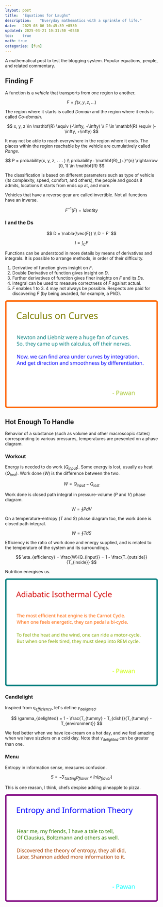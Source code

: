 ```yaml
---
layout: post
title:  "Equations for Laughs"
description:    "Everyday mathematics with a sprinkle of life."
date:   2025-03-06 10:45:39 +0530
updated: 2025-03-21 10:31:50 +0530
toc:    true
math: true
categories: [fun]
---
```


A mathematical post to test the blogging system. Popular equations, people, and related commentary.

## Finding F

A function is a *vehicle* that transports from one region to another.

$$
    F = f(x, y, z, . . . )
$$

The region where it starts is called *Domain* and the region where it ends is called *Co-domain*.

$$
    x, y, z \in \mathbf{R} \equiv (-\infty, +\infty) \\
    F \in \mathbf{R} \equiv (-\infty, +\infty)
$$

It may not be able to reach everywhere in the region where it ends. The places within the region reachable by the vehicle are cumulatively called *Range*.

$$
    P = probability(x, y, z, . . . )  \\
    probability : \mathbf{R}_{+}^{n} \rightarrow [0, 1) \in \mathbf{R}
$$

The classification is based on different parameters such as type of vehicle (its complexity, speed, comfort, and others), the people and goods it admits, locations it starts from ends up at, and more.

Vehicles that have a reverse gear are called invertible. Not all functions have an inverse.

$$
    F^{-1}(F) = Identity
$$

### I and the Ds

$$
    D = \nabla{\vec{F}} \\
    D = F'
$$

$$
    I = \int_{C} F
$$

Functions can be understood in more details by means of derivatives and integrals. It is possible to arrange methods, in order of their difficulty.

1. Derivative of function gives insight on $F$.
2. Double Derivative of function gives insight on $D$.
3. Further derivatives of function gives finer insights on $F$ and its $D$s.
4. Integral can be used to measure correctness of $F$ against actual.
5. $F$ enables 1 to 3. 4 may not always be possible. Respects are paid for discovering $F$ (by being awarded, for example, a PhD).

![Calculus on Curves](/assets/img/posts/coc.svg)

## Hot Enough To Handle

Behavior of a substance (such as volume and other macroscopic states) corresponding to various pressures, temperatures are presented on a phase diagram.

### Workout

Energy is needed to do work ($Q_{input}$). Some energy is lost, usually as heat ($Q_{lost}$). Work done ($W$) is the difference between the two.

$$
	W = Q_{input} - Q_{lost}
$$

Work done is closed path integral in pressure-volume ($P$ and $V$) phase diagram.

$$
	W = \oint PdV
$$

On a temperature-entropy ($T$ and $S$) phase diagram too, the work done is closed path integral.

$$
	W = \oint TdS
$$

Efficiency is the ratio of work done and energy supplied, and is related to the temperature of the system and its surroundings.

$$
	\eta_{efficiency} = \frac{W}{Q_{input}} = 1 - \frac{T_{outside}}{T_{inside}}
$$

Nutrition energises us.

![Isothermal-Adiabatic Cycle](/assets/img/posts/aic.svg)

### Candlelight

Inspired from $\eta_{efficiency}$, let's define $\gamma_{delighted}$.

$$
	\gamma_{delighted} = 1 - \frac{T_{tummy} - T_{dish}}{T_{tummy} -T_{environment}}
$$

We feel better when we have ice-cream on a hot day, and we feel amazing when we have sizzlers on a cold day. Note that $\gamma_{delighted}$ can be greater than one.

### Menu

Entropy in information sense, measures confusion.

$$
	S = - \sum_{tasting} p_{flavor} \times ln(p_{flavor})
$$

This is one reason, I think, chefs despise adding pineapple to pizza.

![Entropy and Information Theory](/assets/img/posts/eait.svg)
